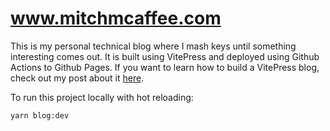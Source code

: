 # www.mitchmcaffee.com

This is my personal technical blog where I mash keys until something interesting comes out. It is built using VitePress and deployed
using Github Actions to Github Pages. If you want to learn how to build a VitePress blog, check out my post about it [here](https://www.mitchmcaffee.com/2022/writing-a-static-vue-blog).

To run this project locally with hot reloading:
```
yarn blog:dev
```